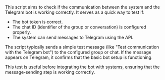 This script aims to check if the communication between the system and the Telegram bot is working correctly. It serves as a quick way to test if:

* The bot token is correct.
* The chat ID (identifier of the group or conversation) is configured properly.
* The system can send messages to Telegram using the API.

The script typically sends a simple test message (like "Test communication with the Telegram bot") to the configured group or chat. If the message appears on Telegram, it confirms that the basic bot setup is functioning.

This test is useful before integrating the bot with systems, ensuring that the message-sending step is working correctly.
